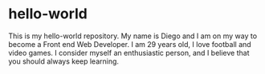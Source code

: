 # hello-world
This is my hello-world repository.
My name is Diego and I am on my way to become a Front end Web Developer. I am 29 years old, I love football and video games. I consider myself an enthusiastic person, and I believe that you should always keep learning.
